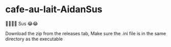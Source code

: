 # cafe-au-lait-AidanSus

📮📮📮📮
Sus 😂😂

Download the zip from the releases tab, Make sure the .ini file is in the same directory as the executable
